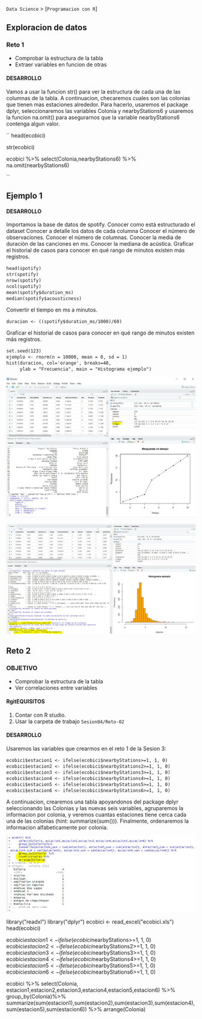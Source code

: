 `Data Science` > [`Programacion con R`]
## Exploracion de datos

### Reto 1
- Comprobar la estructura de la tabla
- Extraer variables en funcion de otras 

#### DESARROLLO
Vamos a usar la funcion str() para ver la estructura de cada una de las columnas de la tabla. A continuacion, checaremos cuales son las colonias que tienen mas estaciones alrededor. Para hacerlo, usaremos el package dplyr, seleccionaremos las variables Colonia y nearbyStations6 y usaremos la funcion na.omit() para asegurarnos que la variable nearbyStations6 contenga algun valor. 

``
head(ecobici)

str(ecobici)

ecobici %>% 
  select(Colonia,nearbyStations6) %>%
  na.omit(nearbyStations6)

``

## Ejemplo 1

#### DESARROLLO

Importamos la base de datos de spotify.
Conocer como está estructurado el dataset
Conocer a detalle los datos de cada columna 
Conocer el número de observaciones.
Conocer el número de columnas.
Conocer la media de duración de las canciones en ms.
Conocer la mediana de acústica.
Graficar el historial de casos para conocer en qué rango de minutos existen más registros.

```{r}
head(spotify)
str(spotify)
nrow(spotify)
ncol(spotify)
mean(spotify$duration_ms)
median(spotify$acousticness)

```

Convertir el tiempo en ms a minutos.

```{r}
duracion <- ((spotify$duration_ms/1000)/60)
```
Graficar el historial de casos para conocer en qué rango de minutos existen más registros.

```{r}
set.seed(123)
ejemplo <- rnorm(n = 10000, mean = 0, sd = 1)
hist(duracion, col='orange', breaks=40, 
     ylab = "Frecuencia", main = "Histograma ejemplo")
```

![imagenretos_s04](Screenshots_S04/S04_Ejemplo1.JPG)

![imagenretos_s04](Screenshots_S04/S04_Ejemplo1_histograma.JPG)


## Reto 2

### OBJETIVO
- Comprobar la estructura de la tabla
- Ver correlaciones entre variables

#### RgitEQUISITOS
1. Contar con R studio.
1. Usar la carpeta de trabajo `Sesion04/Reto-02`

#### DESARROLLO
Usaremos las variables que crearmos en el reto 1 de la Sesion 3: 
```{r}
ecobici$estacion1 <- ifelse(ecobici$nearbyStations>=1, 1, 0)
ecobici$estacion2 <- ifelse(ecobici$nearbyStations2>=1, 1, 0)
ecobici$estacion3 <- ifelse(ecobici$nearbyStations3>=1, 1, 0)
ecobici$estacion4 <- ifelse(ecobici$nearbyStations4>=1, 1, 0)
ecobici$estacion5 <- ifelse(ecobici$nearbyStations5>=1, 1, 0)
ecobici$estacion6 <- ifelse(ecobici$nearbyStations6>=1, 1, 0)
```

A continuacion, crearemos una tabla apoyandonos del package dplyr seleccionando las Colonias y las nuevas seis variables, agruparemos la informacion por colonia, y veremos cuantas estaciones tiene cerca cada una de las colonias (hint: summarize(sum())). Finalmente, ordenaremos la informacion alfabeticamente por colonia. 


![imagenretos_s04](Screenshots_S04/S04_count&group.JPG)

library("readxl")
library("dplyr")
ecobici <- read_excel("ecobici.xls")
head(ecobici)

ecobici$estacion1 <- ifelse(ecobici$nearbyStations>=1, 1, 0)
ecobici$estacion2 <- ifelse(ecobici$nearbyStations2>=1, 1, 0)
ecobici$estacion3 <- ifelse(ecobici$nearbyStations3>=1, 1, 0)
ecobici$estacion4 <- ifelse(ecobici$nearbyStations4>=1, 1, 0)
ecobici$estacion5 <- ifelse(ecobici$nearbyStations5>=1, 1, 0)
ecobici$estacion6 <- ifelse(ecobici$nearbyStations6>=1, 1, 0)

ecobici %>% 
  select(Colonia, estacion1,estacion2,estacion3,estacion4,estacion5,estacion6) %>%
  group_by(Colonia)%>% 
  summarize(sum(estacion1),sum(estacion2),sum(estacion3),sum(estacion4),sum(estacion5),sum(estacion6)) %>%
  arrange(Colonia)


